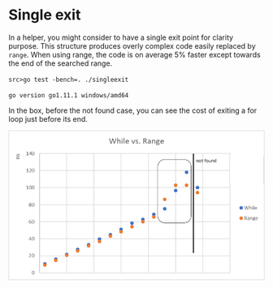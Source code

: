 # Single exit

In a helper, you might consider to have a single exit point for clarity purpose.
This structure produces overly complex code easily replaced by `range`.
When using range, the code is on average 5% faster except towards the end of the searched range.

`src>go test -bench=. ./singleexit` 

`go version go1.11.1 windows/amd64`
 
 In the box, before the not found case, you can see the cost of exiting a for loop just before its end.
 
![while vs range](whilevsrange.png?raw=true "While vs Range")
 
